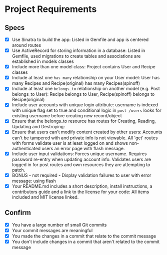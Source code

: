 # Project Requirements

## Specs

- [X] Use Sinatra to build the app: Listed in Gemfile and app is centered around routes
- [X] Use ActiveRecord for storing information in a database: Listed in Gemfile, used migrations to create tables and associations are established in models classes
- [X] Include more than one model class: Project contains User and Recipe classes
- [X] Include at least one `has_many` relationship on your User model: User has many Recipes and Recipe(original) has many Recipes(spinoff)
- [X] Include at least one `belongs_to` relationship on another model (e.g. Post belongs_to User): Recipe belongs to User, Recipe(spinoff) belongs to Recipe(original)
- [X] Include user accounts with unique login attribute: username is indexed with unique flag set to true and conditional logic in `post /users` looks for existing username before creating new record/object
- [X] Ensure that the belongs_to resource has routes for Creating, Reading, Updating and Destroying:
- [X] Ensure that users can't modify content created by other users: Accounts can't be tampered with and private info is not viewable. All 'get' routes with forms validate user is at least logged on and shows non-authenticated users an error page with flash message.
- [X] Include user input validations: Forces unique username. Requires password re-entry when updating account info. Validates users are logged in for post routes and own resources they are attempting to patch.
- [X] BONUS - not required - Display validation failures to user with error message: using flash
- [X] Your README.md includes a short description, install instructions, a contributors guide and a link to the license for your code: All items included and MIT license linked.

## Confirm

- [X] You have a large number of small Git commits
- [X] Your commit messages are meaningful
- [X] You made the changes in a commit that relate to the commit message
- [X] You don't include changes in a commit that aren't related to the commit message
